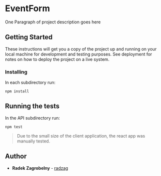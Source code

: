 # EventForm

One Paragraph of project description goes here

## Getting Started

These instructions will get you a copy of the project up and running on your local machine for development and testing purposes. See deployment for notes on how to deploy the project on a live system.

### Installing

In each subdirectory run:
```
npm install
```

## Running the tests

In the API subdirectory run:
```
npm test
```

>Due to the small size of the client application, the react app was manually tested.

## Author

* **Radek Zagrobelny** - [radzag](https://github.com/radzag)